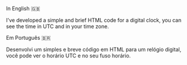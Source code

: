 In English 🇬🇧

I've developed a simple and brief HTML code for a digital clock, you can see the time in UTC and in your time zone.

Em Português 🇧🇷

Desenvolvi um simples e breve código em HTML para um relógio digital, você pode ver o horário UTC e no seu fuso horário.
